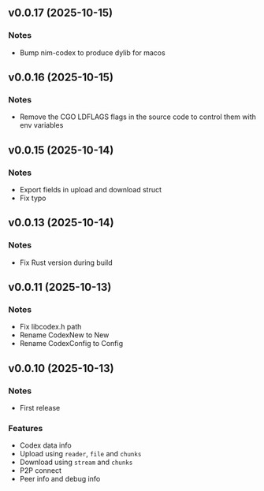 ## v0.0.17 (2025-10-15)
### Notes

- Bump nim-codex to produce dylib for macos

## v0.0.16 (2025-10-15)
### Notes

- Remove the CGO LDFLAGS flags in the source code to control them with env variables

## v0.0.15 (2025-10-14)
### Notes

- Export fields in upload and download struct
- Fix typo

## v0.0.13 (2025-10-14)
### Notes

- Fix Rust version during build

## v0.0.11 (2025-10-13)
### Notes

- Fix libcodex.h path
- Rename CodexNew to New
- Rename CodexConfig to Config

## v0.0.10 (2025-10-13)
### Notes

- First release

### Features

- Codex data info
- Upload using `reader`, `file` and `chunks`
- Download using `stream` and `chunks`
- P2P connect
- Peer info and debug info